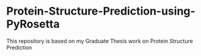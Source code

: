 # Protein-Structure-Prediction-using-PyRosetta
This repository is based on my Graduate Thesis work on Protein Structure Prediction
